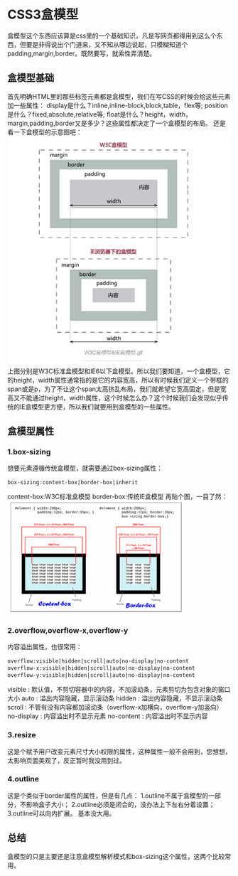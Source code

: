 # CSS3盒模型
盒模型这个东西应该算是css里的一个基础知识，凡是写网页都得用到这么个东西，但要是非得说出个门道来，又不知从哪边说起，只模糊知道个padding,margin,border。既然要写，就索性弄清楚。
## 盒模型基础
首先明确HTML里的那些标签元素都是盒模型，我们在写CSS的时候会给这些元素加一些属性：
display是什么？inline,inline-block,block,table，flex等;
position是什么？fixed,absolute,relative等;
float是什么？height，width，margin,padding,border又是多少？这些属性都决定了一个盒模型的布局。
还是看一下盒模型的示意图吧：
<img width='500px' src='../img/boxModel.PNG'/>      
上图分别是W3C标准盒模型和IE6以下盒模型。所以我们要知道，一个盒模型，它的height，width属性通常指的是它的内容宽高，所以有时候我们定义一个带框的span或是p，为了不让这个span太高挤乱布局，我们就希望它宽高固定，但是宽高又不能通过height，width属性，这个时候怎么办？这个时候我们会发现似乎传统的IE盒模型更方便，所以我们就要用到盒模型的一些属性。
## 盒模型属性
### 1.box-sizing
想要元素遵循传统盒模型，就需要通过box-sizing属性：

    box-sizing:content-box|border-box|inherit

content-box:W3C标准盒模型
border-box:传统IE盒模型
再贴个图，一目了然：
<img width='400px' src='../img/boxSizing.PNG'/>

### 2.overflow,overflow-x,overflow-y
内容溢出属性，也很常用：

    overflow:visible|hidden|scroll|auto|no-display|no-content
    overflow-x:visible|hidden|scroll|auto|no-display|no-content
    overflow-y:visible|hidden|scroll|auto|no-display|no-content

visible     : 默认值，不剪切容器中的内容，不加滚动条，元素剪切为包含对象的窗口大小
auto        : 溢出内容隐藏，显示滚动条
hidden      : 溢出内容隐藏，不显示滚动条
scroll      : 不管有没有内容都加滚动条（overflow-x加横向，overflow-y加竖向）
no-display  : 内容溢出时不显示元素
no-content  : 内容溢出时不显示内容

### 3.resize
这是个赋予用户改变元素尺寸大小权限的属性，这种属性一般不会用到，您想想，太影响页面美观了，反正暂时我没用到过。
### 4.outline
这是个类似于border属性的属性，但是有几点：
1.outline不属于盒模型的一部分，不影响盒子大小；
2.outline必须是闭合的，没办法上下左右分着设置；
3.outline可以向内扩展。
基本没大用。
## 总结
盒模型的只是主要还是注意盒模型解析模式和box-sizing这个属性，这两个比较常用。

